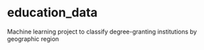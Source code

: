 # education_data
Machine learning project to classify degree-granting institutions by geographic region
